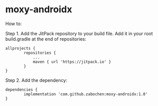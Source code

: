 # moxy-androidx
How to:

Step 1. Add the JitPack repository to your build file.
Add it in your root build.gradle at the end of repositories:

	allprojects {
			repositories {
				...
				maven { url 'https://jitpack.io' }
			}
	}
  
Step 2. Add the dependency:

	dependencies {
			implementation 'com.github.zabochen:moxy-androidx:1.0'
	}
